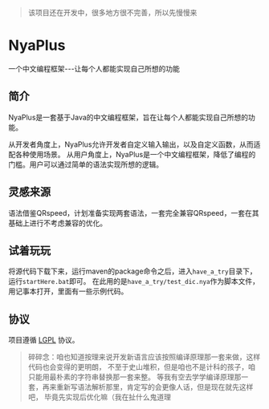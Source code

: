 > 该项目还在开发中，很多地方很不完善，所以先慢慢来
# NyaPlus 
一个中文编程框架---让每个人都能实现自己所想的功能

## 简介
NyaPlus是一套基于Java的中文编程框架，旨在让每个人都能实现自己所想的功能。

从开发者角度上，NyaPlus允许开发者自定义输入输出，以及自定义函数，从而适配各种使用场景。
从用户角度上，NyaPlus是一个中文编程框架，降低了编程的门槛。用户可以通过简单的语法实现所想的逻辑。

## 灵感来源
语法借鉴QRspeed，计划准备实现两套语法，一套完全兼容QRspeed，一套在其基础上进行不考虑兼容的优化。

## 试着玩玩
将源代码下载下来，运行maven的package命令之后，进入`have_a_try`目录下，运行`startHere.bat`即可。
在此用的是`have_a_try/test_dic.nya`作为脚本文件，用记事本打开，里面有一些示例代码。

## 协议
项目遵循 [LGPL](https://github.com/nekonekods/NyaPlus/blob/main/LICENSE) 协议。


>碎碎念：咱也知道按理来说开发新语言应该按照编译原理那一套来做，这样代码也会变得的更明朗，
不至于史山堆积，但是咱也不是计科的孩子，咱只能用最朴素的字符串替换那一套来整。
等我有空去学学编译原理那一套，再来重新写语法解析那里，肯定写的会更像人话，但是现在就先这样吧，
毕竟先实现后优化嘛（我在扯什么鬼道理